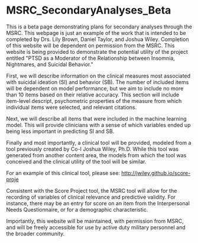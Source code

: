 # MSRC_SecondaryAnalyses_Beta
This is a beta page demonstrating plans for secondary analyses through the MSRC.  This webpage is just an example of the work that is intended to be completed by Drs. Lily Brown, Daniel Taylor, and Joshua Wiley.  Completion of this website will be dependent on permission from the MSRC.  This website is being provided to demonstrate the potential utility of the project entitled "PTSD as a Moderator of the Relationship between Insomnia, Nightmares, and Suicidal Behavior."

First, we will describe information on the clinical measures most associated with suicidal ideation (SI) and behavior (SB). The number of included items will be dependent on model performance, but we aim to include no more than 10 items based on their relative accuracy. This section will include item-level descript, psychometric properties of the measure from which individual items were selected, and relevant citations.

Next, we will describe all items that were included in the machine learning model.  This will provide clinicians with a sense of which variables ended up being less important in predicting SI and SB. 

Finally and most importantly, a clinical tool will be provided, modeled from a tool previously created by Co-I Joshua Wiley, Ph.D. While this tool was generated from another content area, the models from which the tool was conceived and the clinical utility of the tool will be similar.

For an example of this clinical tool, please see: http://jwiley.github.io/score-proje

Consistent with the Score Project tool, the MSRC tool will allow for the recording of variables of clinical relevance and predictive validity.  For instance, there may be an entry for score on an item from the Interpersonal Needs Questionnaire, or for a demographic characteristic.  

Importantly, this website will be maintained, with permission from MSRC, and will be freely accessible for use by active duty military personnel and the broader community.
